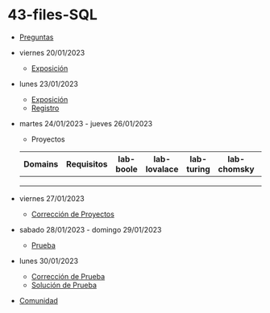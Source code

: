 # 43-files-SQL

- [Preguntas](https://escuela.it/cursos/curso-recurrencia-desarrollo-software/clase/patron)
- viernes 20/01/2023
  - [Exposición](https://escuela.it/cursos/curso-recurrencia-desarrollo-software/clase/patron)
- lunes 23/01/2023
  - [Exposición](https://escuela.it/cursos/curso-recurrencia-desarrollo-software/clase/patron)
  - [Registro](https://forms.gle/pA2QvsW32P4KtTD77)
- martes 24/01/2023 - jueves 26/01/2023
  - Proyectos
  
  |Domains|Requisitos|lab-boole|lab-lovalace|lab-turing|lab-chomsky|lab-bernersLee|
  |-------|----------|---------|------------|----------|-----------|--------------|
  |       |          |         |            |          |           |              |
  |       |          |         |            |          |           |              |
  |       |          |         |            |          |           |              |
- viernes 27/01/2023
  - [Corrección de Proyectos](https://escuela.it/cursos/curso-recurrencia-desarrollo-software/clase/patron)
- sabado 28/01/2023 - domingo 29/01/2023
  - [Prueba](https://forms.gle/hB9UJoN2PYiexctH8)
- lunes 30/01/2023
  - [Corrección de Prueba](https://escuela.it/cursos/curso-recurrencia-desarrollo-software/clase/patron)
  - [Solución de Prueba](https://docs.google.com/spreadsheets/d/1Uwtqa5VdD5wK2X7eLgkS6_th16aPnsW8pa5Ft2TyLPo/edit#gid=0)
- [Comunidad](https://escuela.it/)